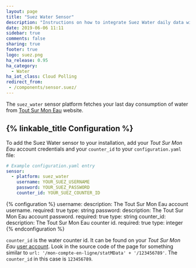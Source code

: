 ```yaml
---
layout: page
title: "Suez Water Sensor"
description: "Instructions on how to integrate Suez Water daily data within Home Assistant."
date: 2019-06-06 11:11
sidebar: true
comments: false
sharing: true
footer: true
logo: suez.png
ha_release: 0.95
ha_category:
  - Water
ha_iot_class: Cloud Polling
redirect_from:
 - /components/sensor.suez/
---
```


The `suez_water` sensor platform fetches your last day consumption of water from [Tout Sur Mon Eau](https://www.toutsurmoneau.fr) website.

## {% linkable_title Configuration %}

To add the Suez Water sensor to your installation, add your _Tout Sur Mon Eau_ account credentials and your `counter_id` to your `configuration.yaml` file:

```yaml
# Example configuration.yaml entry
sensor:
  - platform: suez_water
    username: YOUR_SUEZ_USERNAME
    password: YOUR_SUEZ_PASSWORD
    counter_id: YOUR_SUEZ_COUNTER_ID
```

{% configuration %}
username:
  description: The Tout Sur Mon Eau account username.
  required: true
  type: string
password:
  description: The Tout Sur Mon Eau account password.
  required: true
  type: string
counter_id:
  description: The Tout Sur Mon Eau counter id. 
  required: true
  type: integer
{% endconfiguration %}

`counter_id` is the water counter id. It can be found on your _Tout Sur Mon Eau_ [user account](https://www.toutsurmoneau.fr/mon-compte-en-ligne/historique-de-consommation-tr). Look in the source code of the page for something similar to `url: '/mon-compte-en-ligne/statMData' + '/123456789'`. The `counter_id` in this case is `123456789`.
